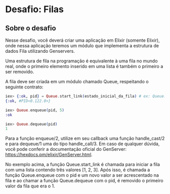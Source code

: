 # Desafio: Filas

## Sobre o desafio

Nesse desafio, você deverá criar uma aplicação em Elixir (somente Elixir), onde nessa aplicação teremos um módulo que implementa a estrutura de dados Fila utilizando Genservers.

Uma estrutura de fila na programação é equivalente à uma fila no mundo real, onde o primeiro elemento inserido em uma lista é também o primeiro a ser removido. 

A fila deve ser criada em um módulo chamado Queue, respeitando o seguinte contrato:

```elixir
iex> {:ok, pid} = Queue.start_link(estado_inicial_da_fila) # ex: Queue.start_link([1,2,3])
{:ok, #PID<0.122.0>}

iex> Queue.enqueue(pid, 5)
:ok

iex> Queue.dequeue(pid)
1
```

Para a função enqueue/2, utilize em seu callback uma função handle_cast/2 e para dequeue/1 uma do tipo handle_call/3.
Em caso de qualquer dúvida, você pode conferir a documentação oficial do GenServer: https://hexdocs.pm/elixir/GenServer.html.

No exemplo acima, a função Queue.start_link é chamada para iniciar a fila com uma lista contendo três valores [1, 2, 3]. Após isso, é chamada a função Queue.enqueue com o pid e um novo valor a ser acrescentado na fila e ao chamar a função Queue.dequeue com o pid, é removido o primeiro valor da fila que era o 1.


